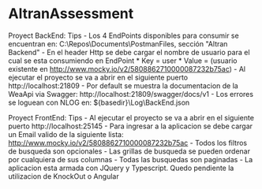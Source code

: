 # AltranAssessment

Proyect BackEnd: Tips
	- Los 4 EndPoints disponibles para consumir se encuentran en: C:\Repos\Documents\PostmanFiles, sección "Altran Backend"
	- En el header Http se debe cargar el nombre de usuario para el cual se esta consumiendo en EndPoint
		* Key = user
		* Value = (usuario existente en http://www.mocky.io/v2/5808862710000087232b75ac)
	- Al ejecutar el proyecto se va a abrir en el siguiente puerto http://localhost:21809
	- Por default se muestra la documentacion de la WeaApi via Swagger: http://localhost:21809/swagger/docs/v1
	- Los errores se loguean con NLOG en: ${basedir}\Log\BackEnd.json

Proyect FrontEnd: Tips
	- Al ejecutar el proyecto se va a abrir en el siguiente puerto http://localhost:25145
	- Para ingresar a la aplicacion se debe cargar un Email valido de la siguiente lista: http://www.mocky.io/v2/5808862710000087232b75ac
	- Todos los filtros de busqueda son opcionales
	- Las grillas de busqueda se pueden ordenar por cualquiera de sus columnas
	- Todas las busquedas son paginadas
	- La aplicacion esta armada con JQuery y Typescript. Quedo pendiente la utilizacion de KnockOut o Angular
